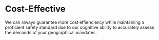 # Cost-Effective
We can always guarantee more cost effienciency while maintaining a proficient safety standard due to our cognitive ability to accurately assess the demands of your geographical mandates.
